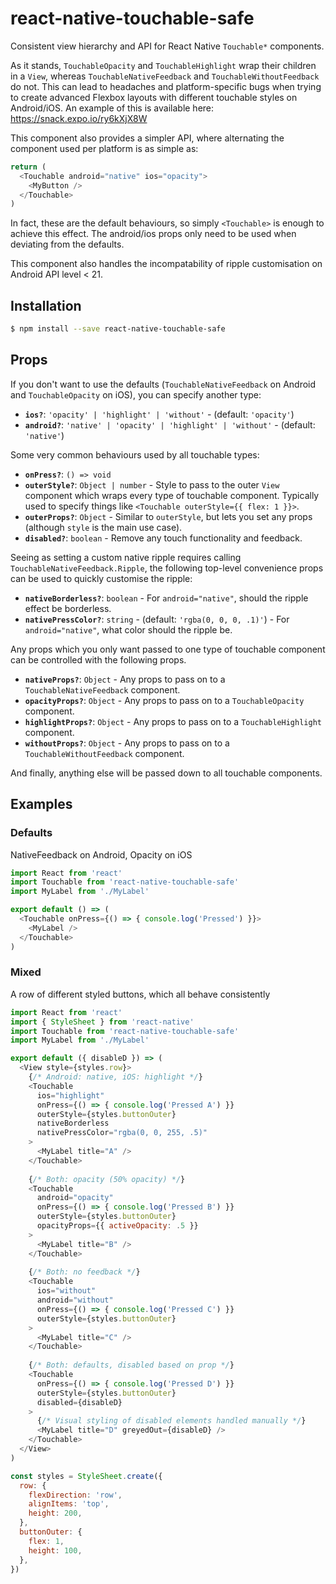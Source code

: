 # react-native-touchable-safe

Consistent view hierarchy and API for React Native `Touchable*` components.

As it stands, `TouchableOpacity` and `TouchableHighlight` wrap their children
in a `View`, whereas `TouchableNativeFeedback` and `TouchableWithoutFeedback`
do not.  This can lead to headaches and platform-specific bugs when trying to
create advanced Flexbox layouts with different touchable styles on Android/iOS.
An example of this is available here: https://snack.expo.io/ry6kXjX8W

This component also provides a simpler API, where alternating the component
used per platform is as simple as:

```js
return (
  <Touchable android="native" ios="opacity">
    <MyButton />
  </Touchable>
)
```

In fact, these are the default behaviours, so simply `<Touchable>` is enough to
achieve this effect.  The android/ios props only need to be used when deviating
from the defaults.

This component also handles the incompatability of ripple customisation on
Android API level < 21.

## Installation

```bash
$ npm install --save react-native-touchable-safe
```

## Props

If you don't want to use the defaults (`TouchableNativeFeedback` on Android
and `TouchableOpacity` on iOS), you can specify another type:

* **`ios?`**: `'opacity' | 'highlight' | 'without'` - (default: `'opacity'`)
* **`android?`**: `'native' | 'opacity' | 'highlight' | 'without'` - (default: `'native'`)

Some very common behaviours used by all touchable types:

* **`onPress?`**: `() => void`
* **`outerStyle?`**: `Object | number` - Style to pass to the outer `View`
  component which wraps every type of touchable component.  Typically used to
  specify things like `<Touchable outerStyle={{ flex: 1 }}>`.
* **`outerProps?`**: `Object` - Similar to `outerStyle`, but lets you set any
  props (although `style` is the main use case).
* **`disabled?`**: `boolean` - Remove any touch functionality and feedback.

Seeing as setting a custom native ripple requires calling
`TouchableNativeFeedback.Ripple`, the following top-level convenience props can
be used to quickly customise the ripple:

* **`nativeBorderless?`**: `boolean` - For `android="native"`, should the
  ripple effect be borderless.
* **`nativePressColor?`**: `string` - (default: `'rgba(0, 0, 0, .1)'`) - For `android="native"`, what color should the ripple be.

Any props which you only want passed to one type of touchable component can be
controlled with the following props.

* **`nativeProps?`**: `Object` - Any props to pass on to a
  `TouchableNativeFeedback` component.
* **`opacityProps?`**: `Object` - Any props to pass on to a
  `TouchableOpacity` component.
* **`highlightProps?`**: `Object` - Any props to pass on to a
  `TouchableHighlight` component.
* **`withoutProps?`**: `Object` - Any props to pass on to a
  `TouchableWithoutFeedback` component.
  
And finally, anything else will be passed down to all touchable components.
  
## Examples

### Defaults

NativeFeedback on Android, Opacity on iOS

```js
import React from 'react'
import Touchable from 'react-native-touchable-safe'
import MyLabel from './MyLabel'

export default () => (
  <Touchable onPress={() => { console.log('Pressed') }}>
    <MyLabel />
  </Touchable>
)
```

### Mixed

A row of different styled buttons, which all behave consistently

```js
import React from 'react'
import { StyleSheet } from 'react-native'
import Touchable from 'react-native-touchable-safe'
import MyLabel from './MyLabel'

export default ({ disableD }) => (
  <View style={styles.row}>
    {/* Android: native, iOS: highlight */}
    <Touchable
      ios="highlight"
      onPress={() => { console.log('Pressed A') }}
      outerStyle={styles.buttonOuter}
      nativeBorderless
      nativePressColor="rgba(0, 0, 255, .5)"
    >
      <MyLabel title="A" />
    </Touchable>
    
    {/* Both: opacity (50% opacity) */}
    <Touchable
      android="opacity"
      onPress={() => { console.log('Pressed B') }}
      outerStyle={styles.buttonOuter}
      opacityProps={{ activeOpacity: .5 }}
    >
      <MyLabel title="B" />
    </Touchable>
    
    {/* Both: no feedback */}
    <Touchable
      ios="without"
      android="without"
      onPress={() => { console.log('Pressed C') }}
      outerStyle={styles.buttonOuter}
    >
      <MyLabel title="C" />
    </Touchable>
    
    {/* Both: defaults, disabled based on prop */}
    <Touchable
      onPress={() => { console.log('Pressed D') }}
      outerStyle={styles.buttonOuter}
      disabled={disableD}
    >
      {/* Visual styling of disabled elements handled manually */}
      <MyLabel title="D" greyedOut={disableD} />
    </Touchable>
  </View>
)

const styles = StyleSheet.create({
  row: {
    flexDirection: 'row',
    alignItems: 'top',
    height: 200,
  },
  buttonOuter: {
    flex: 1,
    height: 100,
  },
})
```
